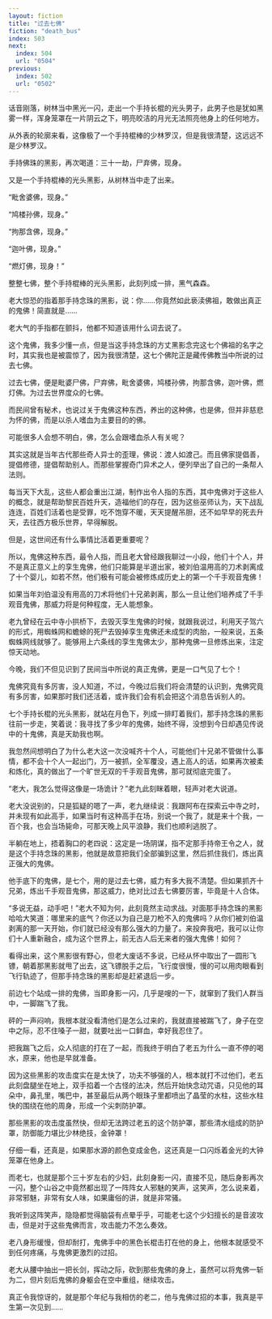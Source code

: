 ```yaml
---
layout: fiction
title: "过去七佛"
fiction: "death_bus"
index: 503
next:
  index: 504
  url: "0504"
previous:
  index: 502
  url: "0502"
---
```

话音刚落，树林当中黑光一闪，走出一个手持长棍的光头男子，此男子也是犹如黑雾一样，浑身笼罩在一片阴云之下，明亮皎洁的月光无法照亮他身上的任何地方。

从外表的轮廓来看，这像极了一个手持棍棒的少林罗汉，但是我很清楚，这远远不是少林罗汉。

手持佛珠的黑影，再次喝道：三十一劫，尸弃佛，现身。

又是一个手持棍棒的光头黑影，从树林当中走了出来。

“毗舍婆佛，现身。”

“鸠楼孙佛，现身。”

“拘那含佛，现身。”

“迦叶佛，现身。”

“燃灯佛，现身！”

整整七佛，整个手持棍棒的光头黑影，此刻列成一排，黑气森森。

老大惊恐的指着那手持念珠的黑影，说：你……你竟然如此亵渎佛祖，敢做出真正的鬼佛！简直就是……

老大气的手指都在颤抖，他都不知道该用什么词去说了。

这个鬼佛，我多少懂一点，但是当这手持念珠的方丈黑影念完这七个佛祖的名字之时，其实我也是被震惊了，因为我很清楚，这七个佛陀正是藏传佛教当中所说的过去七佛。

过去七佛，便是毗婆尸佛，尸弃佛，毗舍婆佛，鸠楼孙佛，拘那含佛，迦叶佛，燃灯佛。为过去世界度众的七佛。

而民间曾有秘术，也说过关于鬼佛这种东西，养出的这种佛，也是佛，但并非慈悲为怀的佛，而是以杀人嗜血为主要目的的佛。

可能很多人会想不明白，佛，怎么会跟嗜血杀人有关呢？

其实这就是当年古代那些奇人异士的歪理，佛说：渡人如渡己。而且佛家提倡善，提倡修德，提倡帮助别人。而那些掌握奇门异术之人，便列举出了自己的一条帮人法则。

每当天下大乱，这些人都会重出江湖，制作出令人指的东西，其中鬼佛对于这些人的概念，就是帮助黎民百姓升天，造福他们的存在，因为这些巫师认为，天下战乱连连，百姓们活着也是受罪，吃不饱穿不暖，天天提醒吊胆，还不如早早的死去升天，去往西方极乐世界，早得解脱。

但是，这世间还有什么事情比活着更重要呢？

所以，鬼佛这种东西，最令人指，而且老大曾经跟我聊过一小段，他们十个人，并不是真正意义上的孪生鬼佛，他们只能算是半道出家，被刘伯温用高的刀术剥离成了十个婴儿，如若不然，他们极有可能会被修炼成历史上的第一个千手观音鬼佛！

如果当年刘伯温没有用高的刀术将他们十兄弟剥离，那么一旦让他们培养成了千手观音鬼佛，那威力将是何种程度，无人能想象。

老九曾经在云中寺小拱桥下，去毁灭孪生鬼佛的时候，就跟我说过，利用天子驾六的形式，用蜘蛛网和蟾蜍的死尸去毁掉孪生鬼佛还未成型的肉胎，一般来说，五条蜘蛛网线就够了。能够用上六条线的孪生鬼佛太少，那种鬼佛一旦修炼出来，注定惊天动地。

今晚，我们不但见识到了民间当中所说的真正鬼佛，更是一口气见了七个！

鬼佛究竟有多厉害，没人知道，不过，今晚过后我们将会清楚的认识到，鬼佛究竟有多厉害，如果那时我们还活着，或许我们会有机会把这个消息告诉别人的。

七个手持长棍的光头黑影，就站在月色下，列成一排盯着我们，那手持念珠的黑影往前一步走，笑着说：我寻找了多少年的鬼佛，始终不得，没想到今日却遇见传说中的十鬼佛，真是天助我也啊。

我忽然间想明白了为什么老大这一次没喊齐十个人，可能他们十兄弟不管做什么事情，都不会十个人一起出门，万一被抓，全军覆没，遇上高人的话，如果再次被柔和炼化，真的做出了一个旷世无双的千手观音鬼佛，那可就彻底完蛋了。

“老大，我怎么觉得这像是一场诡计？”老九此刻眯着眼，轻声对老大说道。

老大没说别的，只是狐疑的嗯了一声，老九继续说：我跟阿布在探索云中寺之时，并未现有如此高手，如果当时有这种高手在场，别说一个我了，就是来十个我，一百个我，也会当场毙命，可那天晚上风平浪静，我们也顺利逃脱了。

半躺在地上，捂着胸口的老四说：这定是一场阴谋，指不定那手持帝王令之人，就是这个手持念珠的黑影，他就是故意把我们全部骗到这里，然后抓住我们，炼出真正强大的鬼佛。

他手底下的鬼佛，是七个，用的是过去七佛，威力有多大我不清楚。但如果抓齐十兄弟，炼出千手观音鬼佛，那这威力，绝对比过去七佛要厉害，毕竟是十人合体。

“多说无益，动手吧！”老大不知为何，此刻竟然主动求战。对面那手持念珠的黑影哈哈大笑道：哪里来的底气？你还以为自己是刀枪不入的鬼佛吗？从你们被刘伯温剥离的那一天开始，你们就已经没有那么强大的力量了。来投奔我吧，我可以让你们十人重新融合，成为这个世界上，前无古人后无来者的强大鬼佛！如何？

看得出来，这个黑影很有野心，但老大废话不多说，已经从怀中取出了一圆形飞镖，朝着那黑影就甩了出去，这飞镖脱手之后，飞行度很慢，慢的可以用肉眼看到飞行轨迹了，但那手持念珠的黑影却是赶紧退后一步。

前边七个站成一排的鬼佛，当即身影一闪，几乎是嗖的一下，就窜到了我们人群当中，一脚踹飞了我。

砰的一声闷响，我根本就没看清他们是怎么过来的，我就直接被踹飞了，身子在空中之际，忍不住嗓子一甜，就要吐出一口鲜血，幸好我忍住了。

把我踹飞之后，众人彻底的打在了一起，而我终于明白了老五为什么一直不停的喝水，原来，他也是早就准备。

因为这些黑影的攻击度实在是太快了，功夫不够强的人，根本就打不过他们，老五此刻盘腿坐在地上，双手掐着一个古怪的法决，然后开始快念动咒语，只见他的耳朵中，鼻孔里，嘴巴中，甚至最后从两个眼珠子里都喷出了晶莹的水柱，这些水柱快的围绕在他的周身，形成一个尖刺防护罩。

那些黑影的攻击度虽然快，但却无法跨过老五的这个防护罩，那些清水组成的防护罩，防御能力堪比少林绝技，金钟罩！

仔细一看，还真是，如果那水源的颜色变成金色，这还真是一口闪烁着金光的大钟笼罩在他身上。

而老七，也就是那个三十岁左右的少妇，此刻身影一闪，直接不见，随后身影再次一闪，整个山谷之中竟然都出现了一阵阵女人邪魅的笑声，这笑声，怎么说来着，非常邪魅，非常有女人味，如果庸俗的讲，就是非常骚。

我听到这阵笑声，隐隐都觉得脑袋有点晕乎乎，可能老七这个少妇擅长的是音波攻击，但是对于这些鬼佛而言，攻击能力不怎么奏效。

老八身形缓慢，但却耐打，鬼佛手中的黑色长棍击打在他的身上，他根本就感受不到任何疼痛，与鬼佛更激烈的过招。

老大从腰中抽出一把长剑，挥动之际，砍到那些鬼佛的身上，虽然可以将鬼佛一斩为二，但片刻后鬼佛的身躯会在空中重组，继续攻击。

真正令我惊讶的，就是那个年纪与我相仿的老二，他与鬼佛过招的本事，我真是平生第一次见到……